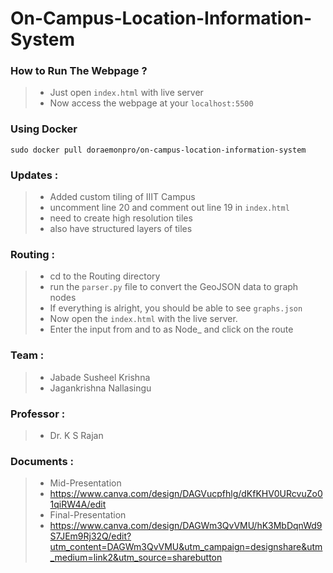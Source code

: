 # On-Campus-Location-Information-System

### How to Run The Webpage ?
> - Just open `index.html` with live server
> - Now access the webpage at your `localhost:5500`
>
### Using Docker

```
sudo docker pull doraemonpro/on-campus-location-information-system
```

### Updates :
> - Added custom tiling of IIIT Campus
> - uncomment line 20 and comment out line 19 in `index.html`
> - need to create high resolution tiles
>  - also have structured layers of tiles

### Routing :
> - cd to the Routing directory
> - run the `parser.py` file to convert the GeoJSON data to graph nodes
> - If everything is alright, you should be able to see `graphs.json`
> - Now open the `index.html` with the live server.
> - Enter the input from and to as Node_<Number> and click on the route

### Team :
> - Jabade Susheel Krishna
> - Jagankrishna Nallasingu

### Professor :
> - Dr. K S Rajan

### Documents :
> - Mid-Presentation
> -  https://www.canva.com/design/DAGVucpfhlg/dKfKHV0URcvuZo01qiRW4A/edit
> -  Final-Presentation
> -  https://www.canva.com/design/DAGWm3QvVMU/hK3MbDqnWd9S7JEm9Rj32Q/edit?utm_content=DAGWm3QvVMU&utm_campaign=designshare&utm_medium=link2&utm_source=sharebutton
